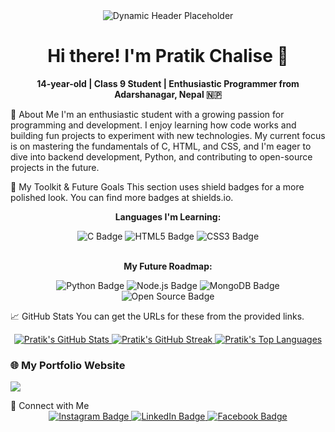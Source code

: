 <div align="center">
<img src="https://placehold.co/800x200/2b2b2b/ffffff?text=Hello+and+Welcome!" alt="Dynamic Header Placeholder">
<h1 align="center">Hi there! I'm Pratik Chalise 👋</h1>
<p align="center">
<strong>14-year-old | Class 9 Student | Enthusiastic Programmer from Adarshanagar, Nepal 🇳🇵</strong>
</p>
</div>

🧠 About Me
I'm an enthusiastic student with a growing passion for programming and development. I enjoy learning how code works and building fun projects to experiment with new technologies. My current focus is on mastering the fundamentals of C, HTML, and CSS, and I'm eager to dive into backend development, Python, and contributing to open-source projects in the future.

🚀 My Toolkit & Future Goals
This section uses shield badges for a more polished look. You can find more badges at shields.io.

<div align="center">
<p><strong>Languages I'm Learning:</strong></p>
<img src="https://img.shields.io/badge/C-00599C?style=for-the-badge&logo=c&logoColor=white" alt="C Badge"/>
<img src="https://img.shields.io/badge/HTML5-E34F26?style=for-the-badge&logo=html5&logoColor=white" alt="HTML5 Badge"/>
<img src="https://img.shields.io/badge/CSS3-1572B6?style=for-the-badge&logo=css3&logoColor=white" alt="CSS3 Badge"/>
</div>

<br/>

<div align="center">
<p><strong>My Future Roadmap:</strong></p>
<img src="https://img.shields.io/badge/Python-3776AB?style=for-the-badge&logo=python&logoColor=white" alt="Python Badge"/>
<img src="https://img.shields.io/badge/Node.js-339933?style=for-the-badge&logo=nodedotjs&logoColor=white" alt="Node.js Badge"/>
<img src="https://img.shields.io/badge/MongoDB-47A248?style=for-the-badge&logo=mongodb&logoColor=white" alt="MongoDB Badge"/>
<img src="https://img.shields.io/badge/Open%20Source-333333?style=for-the-badge&logo=opensourceinitiative&logoColor=white" alt="Open Source Badge"/>
</div>

📈 GitHub Stats
You can get the URLs for these from the provided links.

<div align="center">
<a href="https://github.com/Pratiksuii7">
<img src="https://github-readme-stats.vercel.app/api?username=Pratiksuii7&theme=tokyonight&hide_border=true&show_icons=true" alt="Pratik's GitHub Stats"/>
</a>
<a href="https://github.com/Pratiksuii7">
<img src="https://nirzak-streak-stats.vercel.app/?user=Pratiksuii7&theme=tokyonight&hide_border=true" alt="Pratik's GitHub Streak"/>
</a>
<a href="https://github.com/Pratiksuii7">
<img src="https://github-readme-stats.vercel.app/api/top-langs/?username=Pratiksuii7&theme=tokyonight&hide_border=true&layout=compact" alt="Pratik's Top Languages"/>
</a>
</div>

### 🌐 My Portfolio Website 

<p >
  <a href="https://pratikchalise.netlify.app" target="_blank">
    <img src="https://img.shields.io/badge/Visit-pratikchalise.netlify.app-blue?style=for-the-badge&logo"/>
  </a>
</p>
🔗 Connect with Me

<div align="center">
<a href="https://www.instagram.com/pratik_1_7_suiiii/" target="_blank">
<img src="https://img.shields.io/badge/Instagram-E4405F?style=for-the-badge&logo=instagram&logoColor=white" alt="Instagram Badge"/>
</a>
<a href="https://www.linkedin.com/in/pratik-chalise-3b35a3371/" target="_blank">
<img src="https://img.shields.io/badge/LinkedIn-0077B5?style=for-the-badge&logo=linkedin&logoColor=white" alt="LinkedIn Badge"/>
</a>
<a href="https://www.facebook.com/pratik.chalise.2025" target="_blank">
<img src="https://img.shields.io/badge/Facebook-1877F2?style=for-the-badge&logo=facebook&logoColor=white" alt="Facebook Badge"/>
</a>
</div>


